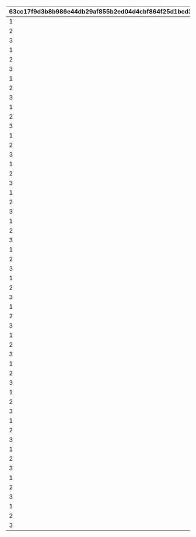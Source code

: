 |63cc17f9d3b8b986e44db29af855b2ed04d4cbf864f25d1bcd345fc0979cd231|88cd428d8cd37eb56212bf7b1f402ffe1ed63ddecb9f1ae5c601a5af938b8d95|b5a3b8872c9306c119d5c17e32b673484f761257739de19bce4ddcd8ef5bc221|86dca7a0586fc8bf371b45c162c05aa9b066fbab560f0e57aee5e4b6f5a1894d|0009604ddd5996bb642dafadddd3908a93e7eebffd025870433c5e5faaaeee34|7b25e201965743b6748d861f0e2431495bcf59f3a34dfafe49746b1bbc73ce03|cbe8238ec7d0a0b954614aa0534ed7e44fabc7f807b77f9af748aaf149ca7f2a|98874f5a4786b65adc8443e757333abea25783aa4e270d621f91ccc195d45bf3|c11c5171aeb92d9b913e73867fd1ecb30be037506dc95748e8de65fcb875a76c|79c8fd5504328a825b092ca376d49f89d42c0b2785d53b799d81a9fb6d245785|9aebd77fa98cef1831e2f6303956158c8cb8b7345450b45c58bcd1153fd16b2c|abcf65af7b2f4b30bd0f57df3d2a07b224d8e4f116a22515965683ed94372a31|
| --- | --- | --- | --- | --- | --- | --- | --- | --- | --- | --- | --- |
|1|0|1|70|610201102|0|5|5201322|5201321|10201201|0|5.5|
|2|3|3|0|610201103|15|5|5201323|0|10201201|600|1.5|
|3|0|1|0|610201104|0|5|0|0|10201201|0|1.5|
|1|0|1|70|610201105|0|5|0|0|10201501|0|5.5|
|2|3|3|0|610201106|15|5|0|0|10201501|600|1.5|
|3|0|1|0|610201107|0|5|0|0|10201501|0|1.5|
|1|3|2|0|610201152|0|5|5201332|5201331|10201251|600|5.5|
|2|0|1|65|610201153|0|5|5201333|0|10201251|0|1.5|
|3|0|1|0|610201154|0|5|0|0|10201251|0|1.5|
|1|3|2|0|610201155|0|5|0|0|10201551|600|5.5|
|2|0|1|65|610201156|0|5|0|0|10201551|0|1.5|
|3|0|1|0|610201157|0|5|0|0|10201551|0|1.5|
|1|3|2|0|610202102|0|5|5202322|5202321|10202201|600|5.5|
|2|0|1|70|610202103|0|5|5202323|0|10202201|0|1.5|
|3|0|1|0|610202104|0|5|0|0|10202201|0|1.5|
|1|3|2|0|610202105|0|5|0|0|10202501|600|5.5|
|2|0|1|70|610202106|0|5|0|0|10202501|0|1.5|
|3|0|1|0|610202107|0|5|0|0|10202501|0|1.5|
|1|3|2|0|610203102|0|5|5203322|5203321|10203201|600|5.5|
|2|0|1|66|610203103|0|5|5203323|0|10203201|0|1.5|
|3|0|1|0|610203104|0|5|0|0|10203201|0|1.5|
|1|3|2|0|610203105|0|5|0|0|10203501|600|5.5|
|2|0|1|66|610203106|0|5|0|0|10203501|0|1.5|
|3|0|1|0|610203107|0|5|0|0|10203501|0|1.5|
|1|3|2|0|610204102|0|5|5204322|5204321|10204201|600|5.5|
|2|0|1|60|610204103|0|5|5204323|0|10204201|0|1.5|
|3|0|1|0|610204104|0|5|0|0|10204201|0|1.5|
|1|3|2|0|610204105|0|5|0|0|10204501|600|5.5|
|2|0|1|80|610204106|0|5|0|0|10204501|0|1.5|
|3|0|1|0|610204107|0|5|0|0|10204501|0|1.5|
|1|3|2|0|610205102|0|5|5205322|5205321|10205201|600|5.5|
|2|0|1|65|610205103|0|5|5205323|0|10205201|0|1.5|
|3|0|1|0|610205104|0|5|0|0|10205201|0|1.5|
|1|3|2|0|610205105|0|5|0|0|10205501|600|5.5|
|2|0|1|66|610205106|0|5|0|0|10205501|0|1.5|
|3|0|1|0|610205107|0|5|0|0|10205501|0|1.5|
|1|3|2|0|610206102|0|5|5206322|5206321|10206201|600|5.5|
|2|3|2|0|610206103|0|5|5206323|0|10206201|600|1.5|
|3|0|1|0|610206104|0|5|0|0|10206201|0|1.5|
|1|3|2|0|610206105|0|5|0|0|10206501|600|5.5|
|2|3|2|0|610206106|0|5|0|0|10206501|600|1.5|
|3|0|1|0|610206107|0|5|0|0|10206501|0|1.5|
|1|3|2|0|610207102|0|5|5207322|5207321|10207201|600|5.5|
|2|0|1|66|610207103|0|5|5207323|0|10207201|0|1.5|
|3|0|1|0|610207104|0|5|0|0|10207201|0|1.5|
|1|3|2|0|610207105|0|5|0|0|10207501|600|5.5|
|2|0|1|66|610207106|0|5|0|0|10207501|0|1.5|
|3|0|1|0|610207107|0|5|0|0|10207501|0|1.5|
|1|3|2|0|610208102|0|5|5208322|5208321|10208201|600|5.5|
|2|0|1|70|610208103|0|5|5208323|0|10208201|0|1.5|
|3|0|1|0|610208104|0|5|0|0|10208201|0|1.5|
|1|3|2|0|610208105|0|5|0|0|10208501|600|5.5|
|2|0|1|70|610208106|0|5|0|0|10208501|0|1.5|
|3|0|1|0|610208107|0|5|0|0|10208501|0|1.5|